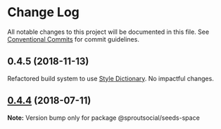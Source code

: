# Change Log

All notable changes to this project will be documented in this file.
See [Conventional Commits](https://conventionalcommits.org) for commit guidelines.

## 0.4.5 (2018-11-13)
Refactored build system to use [Style Dictionary](https://amzn.github.io/style-dictionary). No impactful changes.

<a name="0.4.4"></a>
## [0.4.4](https://github.com/sproutsocial/seeds/compare/@sproutsocial/seeds-space@0.4.3...@sproutsocial/seeds-space@0.4.4) (2018-07-11)




**Note:** Version bump only for package @sproutsocial/seeds-space
